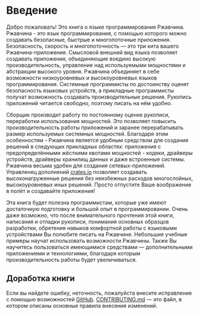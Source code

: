 # Введение
Добро пожаловать! Это книга о языке программирования Ржавчина.
Ржавчина - это язык программирования, с помощью которого можно создавать безопасные, быстрые и многопоточные приложения. Безопасность, скорость и многопоточность — это три кита вашего Ржавчина-приложения. Смысловой внешний вид языка позволяет создавать приложения, объединяющие воедино высокую производительность, управление над используемыми мощностями и абстракции высокого уровня. Ржавчина объединяет в себе возможности низкоуровневых и высокоуровневых языков программирования. Системные программисты по достоинству оценят безопасность языковых устройств, а прикладные программисты получат возможность создавать производительные решения. Рукопись приложений читается свободно, поэтому писать на нём удобно.

Сборщик производит работу по постоянному оценке рукописи, переработки использования мощностей. Это позволяет повысить производительность работы приложений и заранее перерабатывать размер используемых системных мощностей. Благодаря этим особенностям - Ржавчина является удобным средством для создания решений в следующих прикладных областях:
приложения с предопределёнными жёсткими квотами мощностей - кодеки, драйверы устройств,
драйверы хранилищ данных и даже встроенные системы. Ржавчина весьма удобен для создания
сетевых-приложений. Управленец дополнений [crates.io] позволяет создавать высоконагруженные
решения без неизбежных расходов многослойных, высокоуровневых иных решений. Просто
отпустите Ваше воображение в полёт и создавайте приложения!

[crates.io]: https://crates.io/

Эта книга будет полезна программистам, которые уже имеют достаточную подготовку и большой опыт в программировании. Очень даже возможно, что после внимательного прочтения этой книги, написания и отладки рукописи, понимания основных образцов разработки, обретения навыков комфортной работы с языковыми устройствами Вы полюбите писать на Ржавчине. Небольшие учебные примеры научат использовать возможности Ржавчины. Также Вы научитесь пользоваться имеющимися средствами — дополнительными приложениеми и технологиями, благодаря которым производительность работы будет увеличиваться.

## Доработка книги

Если вы найдете ошибку, неточность, пожалуйста внесите исправление с помощью возможностей
[GitHub]. [CONTRIBUTING.md] — это файл, в котором описаны основные правила внесения изменений.

[GitHub]: https://github.com/ruRust/rust_book_2ed
[CONTRIBUTING.md]: https://github.com/ruRust/rust_book_2ed/blob/ru_version/CONTRIBUTING.md
